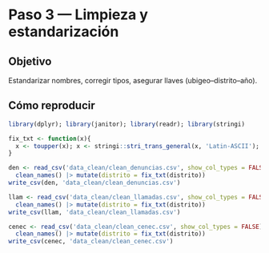 # Paso 3 — Limpieza y estandarización

## Objetivo
Estandarizar nombres, corregir tipos, asegurar llaves (ubigeo–distrito–año).

## Cómo reproducir
```r
library(dplyr); library(janitor); library(readr); library(stringi)

fix_txt <- function(x){
  x <- toupper(x); x <- stringi::stri_trans_general(x, 'Latin-ASCII'); trimws(x)
}

den <- read_csv('data_clean/clean_denuncias.csv', show_col_types = FALSE) |>
  clean_names() |> mutate(distrito = fix_txt(distrito))
write_csv(den, 'data_clean/clean_denuncias.csv')

llam <- read_csv('data_clean/clean_llamadas.csv', show_col_types = FALSE) |>
  clean_names() |> mutate(distrito = fix_txt(distrito))
write_csv(llam, 'data_clean/clean_llamadas.csv')

cenec <- read_csv('data_clean/clean_cenec.csv', show_col_types = FALSE) |>
  clean_names() |> mutate(distrito = fix_txt(distrito))
write_csv(cenec, 'data_clean/clean_cenec.csv')
```
